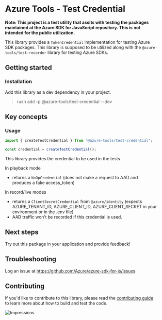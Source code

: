 # Azure Tools - Test Credential

**Note: This project is a test utility that assits with testing the packages maintained at the Azure SDK for JavaScript repository. This is not intended for the public utilization.**

This library provides a `TokenCredential` implementation for testing Azure SDK packages. This library is supposed to be utilized along with the `@azure-tools/test-recorder` library for testing Azure SDKs.

## Getting started

### Installation

Add this library as a dev dependency in your project.

> rush add -p @azure-tools/test-credential --dev

## Key concepts

### Usage

```ts
import { createTestCredential } from "@azure-tools/test-credential";

const credential = createTestCredential();
```

This library provides the credential to be used in the tests

In playback mode

- returns a `NoOpCredential` (does not make a request to AAD and produces a fake access_token)

In record/live modes

- returns a `ClientSecretCredential` from `@azure/identity` (expects AZURE_TENANT_ID, AZURE_CLIENT_ID, AZURE_CLIENT_SECRET in your environment or in the .env file)
- AAD traffic won't be recorded if this credential is used.

## Next steps

Try out this package in your application and provide feedback!

## Troubleshooting

Log an issue at https://github.com/Azure/azure-sdk-for-js/issues

## Contributing

If you'd like to contribute to this library, please read the [contributing guide](https://github.com/Azure/azure-sdk-for-js/blob/main/CONTRIBUTING.md) to learn more about how to build and test the code.

![Impressions](https://azure-sdk-impressions.azurewebsites.net/api/impressions/azure-sdk-for-js%2Fsdk%2Ftest-utils%2Ftest-credential%2FREADME.png)